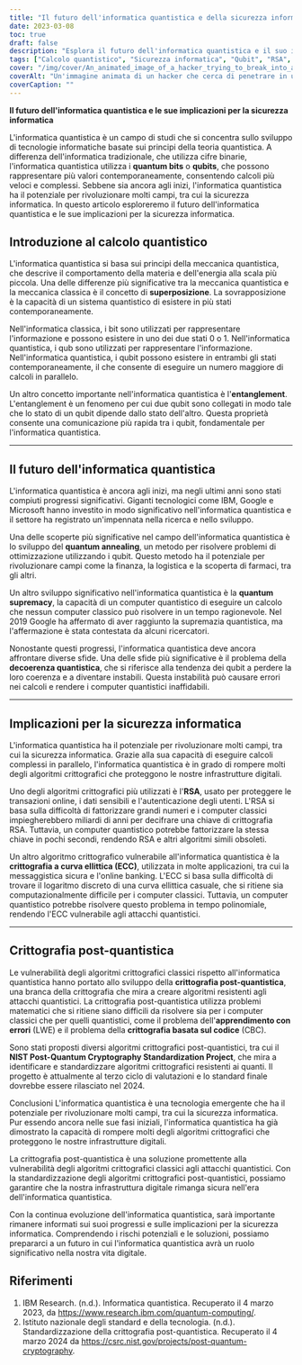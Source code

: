 ```yaml
---
title: "Il futuro dell'informatica quantistica e della sicurezza informatica"
date: 2023-03-08
toc: true
draft: false
description: "Esplora il futuro dell'informatica quantistica e il suo impatto sulla sicurezza informatica, compresa la crittografia post-quantistica e le vulnerabilità degli algoritmi crittografici classici."
tags: ["Calcolo quantistico", "Sicurezza informatica", "Qubit", "RSA", "CEC", "Crittografia post-quantistica", "Ricottura quantistica", "Supremazia quantistica", "Superposizione", "Entanglement", "Algoritmi crittografici", "Infrastruttura digitale", "Problemi di ottimizzazione", "Giganti della tecnologia", "Ricerca e sviluppo", "Decoerenza", "Transazioni online", "Messaggistica sicura", "Banca online", "Scoperta di farmaci"]
cover: "/img/cover/An_animated_image_of_a_hacker_trying_to_break_into_a_computer.png"
coverAlt: "Un'immagine animata di un hacker che cerca di penetrare in un sistema informatico protetto dalla crittografia RSA, ma poi fallisce mentre un computer quantistico risolve la crittografia in pochi secondi sullo sfondo."
coverCaption: ""
---
```


**Il futuro dell'informatica quantistica e le sue implicazioni per la sicurezza informatica**

L'informatica quantistica è un campo di studi che si concentra sullo sviluppo di tecnologie informatiche basate sui principi della teoria quantistica. A differenza dell'informatica tradizionale, che utilizza cifre binarie, l'informatica quantistica utilizza i **quantum bits** o **qubits**, che possono rappresentare più valori contemporaneamente, consentendo calcoli più veloci e complessi. Sebbene sia ancora agli inizi, l'informatica quantistica ha il potenziale per rivoluzionare molti campi, tra cui la sicurezza informatica. In questo articolo esploreremo il futuro dell'informatica quantistica e le sue implicazioni per la sicurezza informatica.

## Introduzione al calcolo quantistico

L'informatica quantistica si basa sui principi della meccanica quantistica, che descrive il comportamento della materia e dell'energia alla scala più piccola. Una delle differenze più significative tra la meccanica quantistica e la meccanica classica è il concetto di **superposizione**. La sovrapposizione è la capacità di un sistema quantistico di esistere in più stati contemporaneamente.

Nell'informatica classica, i bit sono utilizzati per rappresentare l'informazione e possono esistere in uno dei due stati 0 o 1. Nell'informatica quantistica, i qub sono utilizzati per rappresentare l'informazione. Nell'informatica quantistica, i qubit possono esistere in entrambi gli stati contemporaneamente, il che consente di eseguire un numero maggiore di calcoli in parallelo.

Un altro concetto importante nell'informatica quantistica è l'**entanglement**. L'entanglement è un fenomeno per cui due qubit sono collegati in modo tale che lo stato di un qubit dipende dallo stato dell'altro. Questa proprietà consente una comunicazione più rapida tra i qubit, fondamentale per l'informatica quantistica.

______

## Il futuro dell'informatica quantistica

L'informatica quantistica è ancora agli inizi, ma negli ultimi anni sono stati compiuti progressi significativi. Giganti tecnologici come IBM, Google e Microsoft hanno investito in modo significativo nell'informatica quantistica e il settore ha registrato un'impennata nella ricerca e nello sviluppo.

Una delle scoperte più significative nel campo dell'informatica quantistica è lo sviluppo del **quantum annealing**, un metodo per risolvere problemi di ottimizzazione utilizzando i qubit. Questo metodo ha il potenziale per rivoluzionare campi come la finanza, la logistica e la scoperta di farmaci, tra gli altri.

Un altro sviluppo significativo nell'informatica quantistica è la **quantum supremacy**, la capacità di un computer quantistico di eseguire un calcolo che nessun computer classico può risolvere in un tempo ragionevole. Nel 2019 Google ha affermato di aver raggiunto la supremazia quantistica, ma l'affermazione è stata contestata da alcuni ricercatori.

Nonostante questi progressi, l'informatica quantistica deve ancora affrontare diverse sfide. Una delle sfide più significative è il problema della **decoerenza quantistica**, che si riferisce alla tendenza dei qubit a perdere la loro coerenza e a diventare instabili. Questa instabilità può causare errori nei calcoli e rendere i computer quantistici inaffidabili.

______

## Implicazioni per la sicurezza informatica

L'informatica quantistica ha il potenziale per rivoluzionare molti campi, tra cui la sicurezza informatica. Grazie alla sua capacità di eseguire calcoli complessi in parallelo, l'informatica quantistica è in grado di rompere molti degli algoritmi crittografici che proteggono le nostre infrastrutture digitali.

Uno degli algoritmi crittografici più utilizzati è l'**RSA**, usato per proteggere le transazioni online, i dati sensibili e l'autenticazione degli utenti. L'RSA si basa sulla difficoltà di fattorizzare grandi numeri e i computer classici impiegherebbero miliardi di anni per decifrare una chiave di crittografia RSA. Tuttavia, un computer quantistico potrebbe fattorizzare la stessa chiave in pochi secondi, rendendo RSA e altri algoritmi simili obsoleti.

Un altro algoritmo crittografico vulnerabile all'informatica quantistica è la **crittografia a curva ellittica (ECC)**, utilizzata in molte applicazioni, tra cui la messaggistica sicura e l'online banking. L'ECC si basa sulla difficoltà di trovare il logaritmo discreto di una curva ellittica casuale, che si ritiene sia computazionalmente difficile per i computer classici. Tuttavia, un computer quantistico potrebbe risolvere questo problema in tempo polinomiale, rendendo l'ECC vulnerabile agli attacchi quantistici.

______

## Crittografia post-quantistica

Le vulnerabilità degli algoritmi crittografici classici rispetto all'informatica quantistica hanno portato allo sviluppo della **crittografia post-quantistica**, una branca della crittografia che mira a creare algoritmi resistenti agli attacchi quantistici. La crittografia post-quantistica utilizza problemi matematici che si ritiene siano difficili da risolvere sia per i computer classici che per quelli quantistici, come il problema dell'**apprendimento con errori** (LWE) e il problema della **crittografia basata sul codice** (CBC).

Sono stati proposti diversi algoritmi crittografici post-quantistici, tra cui il **NIST Post-Quantum Cryptography Standardization Project**, che mira a identificare e standardizzare algoritmi crittografici resistenti ai quanti. Il progetto è attualmente al terzo ciclo di valutazioni e lo standard finale dovrebbe essere rilasciato nel 2024.

Conclusioni
L'informatica quantistica è una tecnologia emergente che ha il potenziale per rivoluzionare molti campi, tra cui la sicurezza informatica. Pur essendo ancora nelle sue fasi iniziali, l'informatica quantistica ha già dimostrato la capacità di rompere molti degli algoritmi crittografici che proteggono le nostre infrastrutture digitali.

La crittografia post-quantistica è una soluzione promettente alla vulnerabilità degli algoritmi crittografici classici agli attacchi quantistici. Con la standardizzazione degli algoritmi crittografici post-quantistici, possiamo garantire che la nostra infrastruttura digitale rimanga sicura nell'era dell'informatica quantistica.

Con la continua evoluzione dell'informatica quantistica, sarà importante rimanere informati sui suoi progressi e sulle implicazioni per la sicurezza informatica. Comprendendo i rischi potenziali e le soluzioni, possiamo prepararci a un futuro in cui l'informatica quantistica avrà un ruolo significativo nella nostra vita digitale.

## Riferimenti

1. IBM Research. (n.d.). Informatica quantistica. Recuperato il 4 marzo 2023, da https://www.research.ibm.com/quantum-computing/.
2. Istituto nazionale degli standard e della tecnologia. (n.d.). Standardizzazione della crittografia post-quantistica. Recuperato il 4 marzo 2024 da https://csrc.nist.gov/projects/post-quantum-cryptography.
